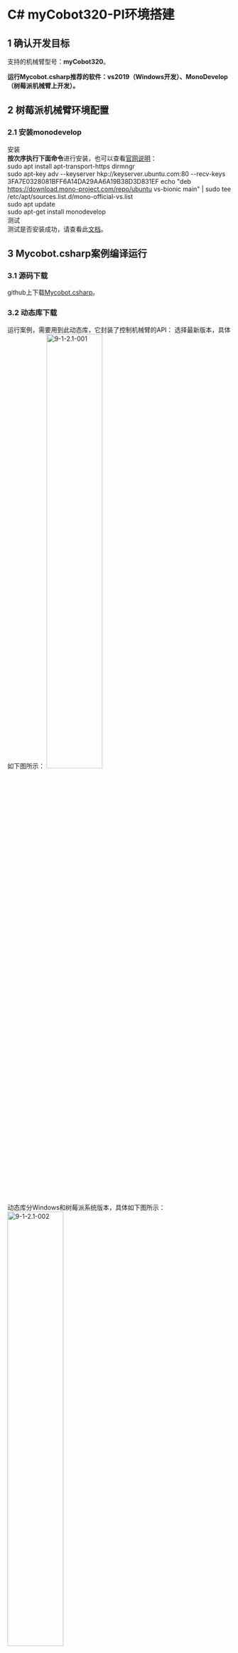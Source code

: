 # C# myCobot320-PI环境搭建

## 1 确认开发目标


支持的机械臂型号：**myCobot320**。<br>

**运行Mycobot.csharp推荐的软件：vs2019（Windows开发）、MonoDevelop （树莓派机械臂上开发）。**<br>		

## 2 树莓派机械臂环境配置
### 2.1 安装monodevelop
安装<br>
**按次序执行下面命令**进行安装，也可以查看[官网说明](https://www.monodevelop.com/download/#fndtn-download-lin)：<br>
sudo apt install apt-transport-https dirmngr<br>
sudo apt-key adv --keyserver hkp://keyserver.ubuntu.com:80 --recv-keys 3FA7E0328081BFF6A14DA29AA6A19B38D3D831EF
echo "deb https://download.mono-project.com/repo/ubuntu vs-bionic main" | sudo tee /etc/apt/sources.list.d/mono-official-vs.list<br>
sudo apt update<br>
sudo apt-get install monodevelop<br>
测试<br>
测试是否安装成功，请查看此[文档](https://www.monodevelop.com/documentation/creating-a-simple-solution/)。<br>

## 3 Mycobot.csharp案例编译运行
### 3.1 源码下载
github上下载[Mycobot.csharp](https://github.com/elephantrobotics/Mycobot.csharp)。<br>
### 3.2 动态库下载
运行案例，需要用到此动态库，它封装了控制机械臂的API：
选择最新版本，具体如下图所示：
<img src="../resourse/9-ApplicationBaseCSharp/9.2/9-2-1.2-001.png" alt="9-1-2.1-001" width="50%"><br>
动态库分Windows和树莓派系统版本，具体如下图所示：<br>
<img src="../resourse/9-ApplicationBaseCSharp/9.2/9-2-1.2-002.png" alt="9-1-2.1-002" width="50%"><br>
箭头1 适用于树莓派机械臂系统<br>
箭头2 适用于Windows系统

### 3.3 运行
1 创建一个 C#控制台应用程序（console application）;<br>
2 **复制**文件**program.cs**,然后将program.cs**粘贴**到新创建的C#控制台应用程序;<br>
3 将program.cs中的**端口号**改为**/dev/ttyAMA0**(MyCobot mc = new MyCobot("/dev/ttyAMA0"));<br>
<img src="../resourse/9-ApplicationBaseCSharp/9.2/9-2-3-001.png" alt="9-2-3-001" width="50%"><br>
4 将编译方式改为**Release**;<br>
<img src="../resourse/9-ApplicationBaseCSharp/9.2/9-2-3-002.png" alt="9-2-3-002" width="50%"><br>
5 将Mycobot.csharp.dll库文件加入项目中，library:ReFerences-->Edit References-->.Net Assembly-->Browse(path for .dll)<br>
![pic](../resourse/9-ApplicationBaseCSharp/9.2/9-2-3-003.gif)<br>
6 运行.
注意:编译&&运行,整个操作过程可以看下面的动图:<br>
![pic](../resourse/9-ApplicationBaseCSharp/9.2/9-2-3-004.gif)<br> 
